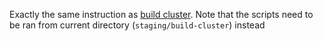 Exactly the same instruction as
[build cluster](../../prod/build-cluster/README.md). Note that the scripts need
to be ran from current directory (`staging/build-cluster`) instead
